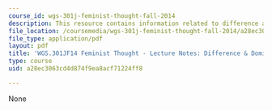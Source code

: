 ```yaml
---
course_id: wgs-301j-feminist-thought-fall-2014
description: This resource contains information related to difference and dominance.
file_location: /coursemedia/wgs-301j-feminist-thought-fall-2014/a28ec3063cd4d874f9ea8acf71224ff8_MITWGS_301JF14_Sess15.pdf
file_type: application/pdf
layout: pdf
title: 'WGS.301JF14 Feminist Thought - Lecture Notes: Difference & Dominance'
type: course
uid: a28ec3063cd4d874f9ea8acf71224ff8

---
```

None